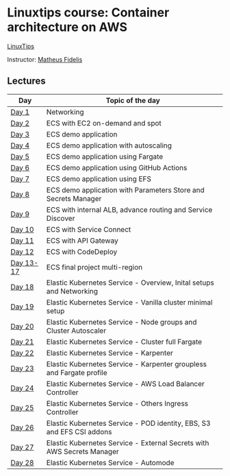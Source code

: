 # Linuxtips course:  Container architecture on AWS

[LinuxTips](https://linuxtips.io/treinamento/arquitetura-de-containers-na-aws/)

Instructor: [Matheus Fidelis](https://linktr.ee/fidelissauro)

## Lectures

| Day                               | Topic of the day                                                       |
|-----------------------------------|------------------------------------------------------------------------|
| [Day 1](day1/README.md)           | Networking                                                             |
| [Day 2](day2/README.md)           | ECS with EC2 on-demand and spot                                        |
| [Day 3](day3/README.md)           | ECS demo application                                                   | 
| [Day 4](day4/README.md)           | ECS demo application with autoscaling                                  |
| [Day 5](day5/README.md)           | ECS demo application using Fargate                                     |
| [Day 6](day6/README.md)           | ECS demo application using GitHub Actions                              |
| [Day 7](day7/README.md)           | ECS demo application using EFS                                         |
| [Day 8](day8/README.md)           | ECS demo application with Parameters Store and Secrets Manager         |
| [Day 9](day9/README.md)           | ECS with internal ALB, advance routing and Service Discover            |
| [Day 10](day10/README.md)         | ECS with Service Connect                                               |
| [Day 11](day11/README.md)         | ECS with API Gateway                                                   |
| [Day 12](day12/README.md)         | ECS with CodeDeploy                                                    |
| [Day 13-17](day13_17/README.md)   | ECS final project multi-region                                         |
| [Day 18](day18/README.md)         | Elastic Kubernetes Service - Overview, Inital setups and Networking    |
| [Day 19](day19/README.md)         | Elastic Kubernetes Service - Vanilla cluster minimal setup             |
| [Day 20](day20/README.md)         | Elastic Kubernetes Service - Node groups and Cluster Autoscaler        |
| [Day 21](day21/README.md)         | Elastic Kubernetes Service - Cluster full Fargate                      |
| [Day 22](day22/README.md)         | Elastic Kubernetes Service - Karpenter                                 |
| [Day 23](day23/README.md)         | Elastic Kubernetes Service - Karpenter groupless and Fargate profile   |
| [Day 24](day24/README.md)         | Elastic Kubernetes Service - AWS Load Balancer Controller              |
| [Day 25](day25/README.md)         | Elastic Kubernetes Service - Others Ingress Controller                 |
| [Day 26](day26/README.md)         | Elastic Kubernetes Service - POD identity, EBS, S3 and EFS CSI addons  |
| [Day 27](day27/README.md)         | Elastic Kubernetes Service - External Secrets with AWS Secrets Manager |
| [Day 28](day28/README.md)         | Elastic Kubernetes Service - Automode                                  |
